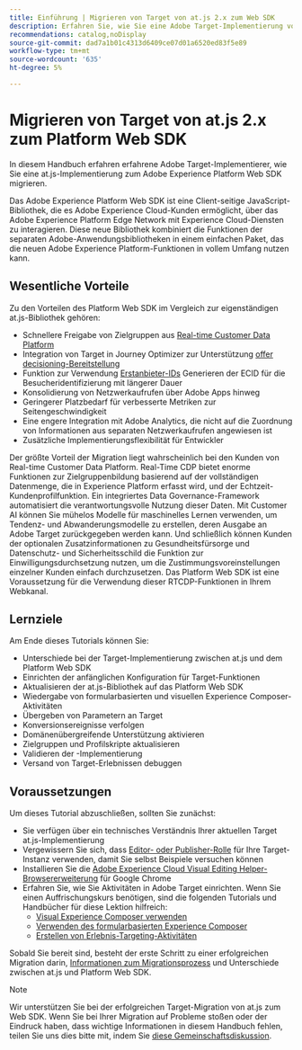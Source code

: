 ```yaml
---
title: Einführung | Migrieren von Target von at.js 2.x zum Web SDK
description: Erfahren Sie, wie Sie eine Adobe Target-Implementierung von at.js 2.x auf das Adobe Experience Platform Web SDK migrieren. Zu den Themen gehören das Laden der JavaScript-Bibliothek, das Senden von Parametern, Rendering-Aktivitäten und andere wichtige Hinweise.
recommendations: catalog,noDisplay
source-git-commit: dad7a1b01c4313d6409ce07d01a6520ed83f5e89
workflow-type: tm+mt
source-wordcount: '635'
ht-degree: 5%

---
```


# Migrieren von Target von at.js 2.x zum Platform Web SDK

In diesem Handbuch erfahren erfahrene Adobe Target-Implementierer, wie Sie eine at.js-Implementierung zum Adobe Experience Platform Web SDK migrieren.

Das Adobe Experience Platform Web SDK ist eine Client-seitige JavaScript-Bibliothek, die es Adobe Experience Cloud-Kunden ermöglicht, über das Adobe Experience Platform Edge Network mit Experience Cloud-Diensten zu interagieren. Diese neue Bibliothek kombiniert die Funktionen der separaten Adobe-Anwendungsbibliotheken in einem einfachen Paket, das die neuen Adobe Experience Platform-Funktionen in vollem Umfang nutzen kann.

## Wesentliche Vorteile

Zu den Vorteilen des Platform Web SDK im Vergleich zur eigenständigen at.js-Bibliothek gehören:

* Schnellere Freigabe von Zielgruppen aus [Real-time Customer Data Platform](https://experienceleague.adobe.com/docs/platform-learn/tutorials/experience-cloud/next-hit-personalization.html?lang=de)
* Integration von Target in Journey Optimizer zur Unterstützung [offer decisioning-Bereitstellung](https://experienceleague.adobe.com/docs/target/using/integrate/ajo/offer-decision.html)
* Funktion zur Verwendung [Erstanbieter-IDs](https://experienceleague.adobe.com/docs/platform-learn/data-collection/edge-network/generate-first-party-device-ids.html?lang=de) Generieren der ECID für die Besucheridentifizierung mit längerer Dauer
* Konsolidierung von Netzwerkaufrufen über Adobe Apps hinweg
* Geringerer Platzbedarf für verbesserte Metriken zur Seitengeschwindigkeit
* Eine engere Integration mit Adobe Analytics, die nicht auf die Zuordnung von Informationen aus separaten Netzwerkaufrufen angewiesen ist
* Zusätzliche Implementierungsflexibilität für Entwickler

Der größte Vorteil der Migration liegt wahrscheinlich bei den Kunden von Real-time Customer Data Platform. Real-Time CDP bietet enorme Funktionen zur Zielgruppenbildung basierend auf der vollständigen Datenmenge, die in Experience Platform erfasst wird, und der Echtzeit-Kundenprofilfunktion. Ein integriertes Data Governance-Framework automatisiert die verantwortungsvolle Nutzung dieser Daten. Mit Customer AI können Sie mühelos Modelle für maschinelles Lernen verwenden, um Tendenz- und Abwanderungsmodelle zu erstellen, deren Ausgabe an Adobe Target zurückgegeben werden kann. Und schließlich können Kunden der optionalen Zusatzinformationen zu Gesundheitsfürsorge und Datenschutz- und Sicherheitsschild die Funktion zur Einwilligungsdurchsetzung nutzen, um die Zustimmungsvoreinstellungen einzelner Kunden einfach durchzusetzen. Das Platform Web SDK ist eine Voraussetzung für die Verwendung dieser RTCDP-Funktionen in Ihrem Webkanal.

## Lernziele

Am Ende dieses Tutorials können Sie:

* Unterschiede bei der Target-Implementierung zwischen at.js und dem Platform Web SDK
* Einrichten der anfänglichen Konfiguration für Target-Funktionen
* Aktualisieren der at.js-Bibliothek auf das Platform Web SDK
* Wiedergabe von formularbasierten und visuellen Experience Composer-Aktivitäten
* Übergeben von Parametern an Target
* Konversionsereignisse verfolgen
* Domänenübergreifende Unterstützung aktivieren
* Zielgruppen und Profilskripte aktualisieren
* Validieren der -Implementierung
* Versand von Target-Erlebnissen debuggen


## Voraussetzungen

Um dieses Tutorial abzuschließen, sollten Sie zunächst:

* Sie verfügen über ein technisches Verständnis Ihrer aktuellen Target at.js-Implementierung
* Vergewissern Sie sich, dass [Editor- oder Publisher-Rolle](https://experienceleague.adobe.com/docs/target/using/administer/manage-users/enterprise/properties-overview.html#section_8C425E43E5DD4111BBFC734A2B7ABC80) für Ihre Target-Instanz verwenden, damit Sie selbst Beispiele versuchen können
* Installieren Sie die [Adobe Experience Cloud Visual Editing Helper-Browsererweiterung](https://experienceleague.adobe.com/docs/target/using/experiences/vec/troubleshoot-composer/visual-editing-helper-extension.html) für Google Chrome
* Erfahren Sie, wie Sie Aktivitäten in Adobe Target einrichten. Wenn Sie einen Auffrischungskurs benötigen, sind die folgenden Tutorials und Handbücher für diese Lektion hilfreich:
   * [Visual Experience Composer verwenden](https://experienceleague.adobe.com/docs/target-learn/tutorials/experiences/use-the-visual-experience-composer.html)
   * [Verwenden des formularbasierten Experience Composer](https://experienceleague.adobe.com/docs/target-learn/tutorials/experiences/use-the-form-based-experience-composer.html)
   * [Erstellen von Erlebnis-Targeting-Aktivitäten](https://experienceleague.adobe.com/docs/target-learn/tutorials/activities/create-experience-targeting-activities.html)

Sobald Sie bereit sind, besteht der erste Schritt zu einer erfolgreichen Migration darin, [Informationen zum Migrationsprozess](migration-overview.md) und Unterschiede zwischen at.js und Platform Web SDK.

>[!NOTE]
>
>Wir unterstützen Sie bei der erfolgreichen Target-Migration von at.js zum Web SDK. Wenn Sie bei Ihrer Migration auf Probleme stoßen oder der Eindruck haben, dass wichtige Informationen in diesem Handbuch fehlen, teilen Sie uns dies bitte mit, indem Sie [diese Gemeinschaftsdiskussion](https://experienceleaguecommunities.adobe.com/t5/adobe-experience-platform-launch/tutorial-discussion-implement-adobe-experience-cloud-with-web/td-p/444996).